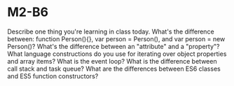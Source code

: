 # M2-B6

Describe one thing you're learning in class today.
What's the difference between: function Person(){}, var person = Person(), and var person = new Person()?
What's the difference between an "attribute" and a "property"?
What language constructions do you use for iterating over object properties and array items?
What is the event loop?
What is the difference between call stack and task queue?
What are the differences between ES6 classes and ES5 function constructors?
